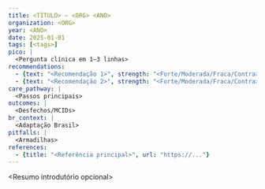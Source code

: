 ```yaml
---
title: <TÍTULO> — <ORG> <ANO>
organization: <ORG>
year: <ANO>
date: 2025-01-01
tags: [<tags>]
pico: |
  <Pergunta clínica em 1–3 linhas>
recommendations:
  - {text: "<Recomendação 1>", strength: "<Forte/Moderada/Fraca/Contra>"}
  - {text: "<Recomendação 2>", strength: "<Forte/Moderada/Fraca/Contra>"}
care_pathway: |
  <Passos principais>
outcomes: |
  <Desfechos/MCIDs>
br_context: |
  <Adaptação Brasil>
pitfalls: |
  <Armadilhas>
references:
  - {title: "<Referência principal>", url: "https://..."}
---
```

<Resumo introdutório opcional>
